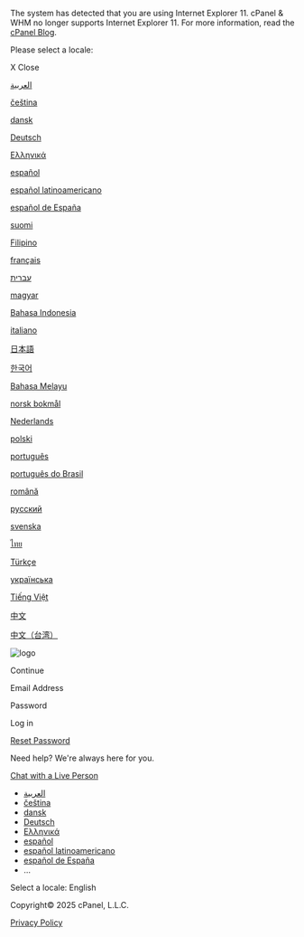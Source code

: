 The system has detected that you are using Internet Explorer 11. cPanel & WHM no longer supports Internet Explorer 11. For more information, read the [cPanel Blog](https://go.cpanel.net/ie11deprecation "cPanel Blog").

Please select a locale:

X Close

[العربية](https://webmail.asterik.ae/?locale=ar)

[čeština](https://webmail.asterik.ae/?locale=cs)

[dansk](https://webmail.asterik.ae/?locale=da)

[Deutsch](https://webmail.asterik.ae/?locale=de)

[Ελληνικά](https://webmail.asterik.ae/?locale=el)

[español](https://webmail.asterik.ae/?locale=es)

[español latinoamericano](https://webmail.asterik.ae/?locale=es_419)

[español de España](https://webmail.asterik.ae/?locale=es_es)

[suomi](https://webmail.asterik.ae/?locale=fi)

[Filipino](https://webmail.asterik.ae/?locale=fil)

[français](https://webmail.asterik.ae/?locale=fr)

[עברית](https://webmail.asterik.ae/?locale=he)

[magyar](https://webmail.asterik.ae/?locale=hu)

[Bahasa Indonesia](https://webmail.asterik.ae/?locale=id)

[italiano](https://webmail.asterik.ae/?locale=it)

[日本語](https://webmail.asterik.ae/?locale=ja)

[한국어](https://webmail.asterik.ae/?locale=ko)

[Bahasa Melayu](https://webmail.asterik.ae/?locale=ms)

[norsk bokmål](https://webmail.asterik.ae/?locale=nb)

[Nederlands](https://webmail.asterik.ae/?locale=nl)

[polski](https://webmail.asterik.ae/?locale=pl)

[português](https://webmail.asterik.ae/?locale=pt)

[português do Brasil](https://webmail.asterik.ae/?locale=pt_br)

[română](https://webmail.asterik.ae/?locale=ro)

[русский](https://webmail.asterik.ae/?locale=ru)

[svenska](https://webmail.asterik.ae/?locale=sv)

[ไทย](https://webmail.asterik.ae/?locale=th)

[Türkçe](https://webmail.asterik.ae/?locale=tr)

[українська](https://webmail.asterik.ae/?locale=uk)

[Tiếng Việt](https://webmail.asterik.ae/?locale=vi)

[中文](https://webmail.asterik.ae/?locale=zh)

[中文（台湾）](https://webmail.asterik.ae/?locale=zh_tw)

![logo](https://webmail.asterik.ae/cPanel_magic_revision_1718748420/unprotected/nc-cpanel/images/webmail-logo.svg)

Continue

Email Address

Password

Log in

[Reset Password](https://webmail.asterik.ae/resetpass?start=1)

Need help? We're always here for you.

[Chat with a Live Person](https://webmail.asterik.ae/unprotected/nc-cpanel/nc-livechat/live-chat.php)

- [العربية](https://webmail.asterik.ae/?locale=ar)
- [čeština](https://webmail.asterik.ae/?locale=cs)
- [dansk](https://webmail.asterik.ae/?locale=da)
- [Deutsch](https://webmail.asterik.ae/?locale=de)
- [Ελληνικά](https://webmail.asterik.ae/?locale=el)
- [español](https://webmail.asterik.ae/?locale=es)
- [español latinoamericano](https://webmail.asterik.ae/?locale=es_419)
- [español de España](https://webmail.asterik.ae/?locale=es_es)
- …

Select a locale:
English

Copyright© 2025 cPanel, L.L.C.


[Privacy Policy](https://go.cpanel.net/privacy)